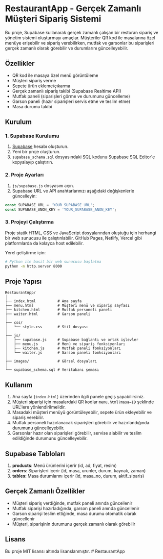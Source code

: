 # RestaurantApp - Gerçek Zamanlı Müşteri Sipariş Sistemi

Bu proje, Supabase kullanarak gerçek zamanlı çalışan bir restoran sipariş ve yönetim sistemi oluşturmayı amaçlar. Müşteriler QR kod ile masalarına özel menüye erişebilir ve sipariş verebilirken, mutfak ve garsonlar bu siparişleri gerçek zamanlı olarak görebilir ve durumlarını güncelleyebilir.

## Özellikler

- QR kod ile masaya özel menü görüntüleme
- Müşteri sipariş verme
- Sepete ürün ekleme/çıkarma
- Gerçek zamanlı sipariş takibi (Supabase Realtime API)
- Mutfak paneli (siparişleri görme ve durumunu güncelleme)
- Garson paneli (hazır siparişleri servis etme ve teslim etme)
- Masa durumu takibi

## Kurulum

### 1. Supabase Kurulumu

1. [Supabase](https://supabase.com/) hesabı oluşturun.
2. Yeni bir proje oluşturun.
3. `supabase_schema.sql` dosyasındaki SQL kodunu Supabase SQL Editor'e kopyalayıp çalıştırın.

### 2. Proje Ayarları

1. `js/supabase.js` dosyasını açın.
2. Supabase URL ve API anahtarlarınızı aşağıdaki değişkenlerle güncelleyin:

```javascript
const SUPABASE_URL = 'YOUR_SUPABASE_URL';
const SUPABASE_ANON_KEY = 'YOUR_SUPABASE_ANON_KEY';
```

### 3. Projeyi Çalıştırma

Proje statik HTML, CSS ve JavaScript dosyalarından oluştuğu için herhangi bir web sunucusu ile çalıştırılabilir. GitHub Pages, Netlify, Vercel gibi platformlarda da kolayca host edilebilir.

Yerel geliştirme için:

```bash
# Python ile basit bir web sunucusu başlatma
python -m http.server 8000
```

## Proje Yapısı

```
RestaurantApp/
│
├── index.html          # Ana sayfa
├── menu.html           # Müşteri menü ve sipariş sayfası
├── kitchen.html        # Mutfak personeli paneli
├── waiter.html         # Garson paneli
│
├── css/
│   └── style.css       # Stil dosyası
│
├── js/
│   ├── supabase.js     # Supabase bağlantı ve ortak işlevler
│   ├── menu.js         # Menü ve sipariş fonksiyonları
│   ├── kitchen.js      # Mutfak paneli fonksiyonları
│   └── waiter.js       # Garson paneli fonksiyonları
│
├── images/             # Görsel dosyaları
│
└── supabase_schema.sql # Veritabanı şeması
```

## Kullanım

1. Ana sayfa (`index.html`) üzerinden ilgili panele geçiş yapabilirsiniz.
2. Müşteri siparişi için masalardaki QR kodlar `menu.html?masa=ID` şeklinde URL'lere yönlendirilmelidir.
3. Masadaki müşteri menüyü görüntüleyebilir, sepete ürün ekleyebilir ve sipariş verebilir.
4. Mutfak personeli hazırlanacak siparişleri görebilir ve hazırlandığında durumunu güncelleyebilir.
5. Garsonlar hazır olan siparişleri görebilir, servise alabilir ve teslim edildiğinde durumunu güncelleyebilir.

## Supabase Tabloları

1. **products**: Menü ürünlerini içerir (id, ad, fiyat, resim)
2. **orders**: Siparişleri içerir (id, masa, urunler, durum, kaynak, zaman)
3. **tables**: Masa durumlarını içerir (id, masa_no, durum, aktif_siparis)

## Gerçek Zamanlı Özellikler

- Müşteri sipariş verdiğinde, mutfak paneli anında güncellenir
- Mutfak siparişi hazırladığında, garson paneli anında güncellenir
- Garson siparişi teslim ettiğinde, masa durumu otomatik olarak güncellenir
- Müşteri, siparişinin durumunu gerçek zamanlı olarak görebilir

## Lisans

Bu proje MIT lisansı altında lisanslanmıştır. #   R e s t a u r a n t A p p  
 